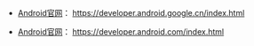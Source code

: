 - [Android官网](https://developer.android.google.cn/index.html)： https://developer.android.google.cn/index.html

- [Android官网](https://developer.android.com/index.html)： https://developer.android.com/index.html


